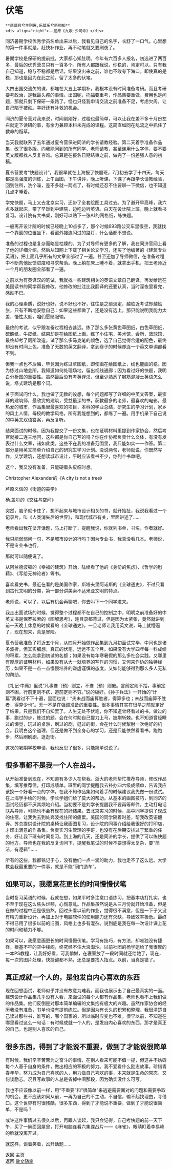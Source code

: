 # 伏笔

```{tip} 
**悲莫悲兮生别离,乐莫乐兮新相知**       
<div align="right">——屈原《九歌·少司命》</div>
```

同济暑期学校优秀学员名单出来以后，我看见自己的名字，长舒了一口气。心里想的第一件事就是，赶快补作业，再不动笔就又要刷夜了。

暑期学校是保研的提前批，大家都心知肚明。今年有六百多人报名，初选进了两百多，最后的优秀营员只有一百多个。所有人都跟我说，你稳的，肯定可以。只有我自己知道，稳与不稳都是后话，结果没出来之前，谁也不敢夸下海口。即使真的是稳，那也是因为在此之前，留了太多的伏笔。

大四出国交流欠的课，都堆在大五上学期补，我根本没有时间准备考研。而且考研要考政治，是我最头疼的事情。出国呢，托福要重考，作品集要重做，费用也是问题，那就只剩下保研一条路了。怪也只怪我申请交流之前准备不足，考虑欠周，让自己陷于被动。幸好还有补救的机会。

同济的夏令营对我来说，时间刚刚好，过程也最简单，可以让我在差不多十月份左右就定下读研的事，有余力兼顾本科未完成的课程。这简直如同在乱流之中抓住了救命的稻草。

当天我就联系了去年通过夏令营保进同济的学长请教经验。第二天着手准备作品集，改了很多版，向我能问到的所有同学、老师请教，甚至连用什么字体，要不要英文版都找人反复咨询。总算是在报名日期结束之前，做完了一份差强人意的初稿。

夏令营要考“快题设计”，我很早就在上海报了快题班，7月初去学了十四天，每天都是高强度的训练，上午画图，下午讲评，晚上听课，下课了再跟学长请教经验，回到住所，洗个澡，差不多就一两点了，有时候还忍不住要聊一下微信，也不知道几点才睡着。

学完快题，马上又去北京实习，还带了全套绘图工具过去。为了避开早高峰，我六点多就起床，带了早饭到中建院，边吃边听英语。白天在设计院上班，晚上就看书复习。设计院有大书桌，刚好可以贴下一张A1的网格纸，练快题。

一般离开设计院的时候已经晚上10点多了，那个时候693路公交车里很空，我就找一个靠窗的位置坐下，看窗外接连闪过的路灯，什么话都不想说。

准备的过程也是复杂而略显枯燥的。为了对导师有更多的了解，我在同济官网上看了他的详细介绍，然后从知网上下载了相关论文学习，还买了他编著的《建筑专业英语》，把上面几乎所有的文章全部过了一遍。甚至还加了导师微信，在准备过程中不断向他反馈进度和寻求帮助。晚上躺在床上睡不着，就拿出手机，把王老师近一个月的朋友圈全部看了一遍。

之前以为有英译汉的笔试，我就找一些建筑相关的英语文章自己翻译，再发给远在美国读书的同学帮我修改。他修改的批注比我翻译的还要认真，当时深夜里看完，感动不已。

我的心理素质，说好也好，说不好也不好，往往是之前淡定，越临近考试却越慌张，只有不断地安慰自己：如果这些都做了，还是没有选上，那只能说明我能力太差，悟性太低，咱们愿赌服输。

最终的考试，似乎跟准备过程相去甚远。练了那么多张黄色草图纸，白色草图纸，硫酸纸，牛皮纸，结果却是在绘图纸上画。练了小住宅，美术馆，会所，篮球馆，最终却考了厕所改造。试了那么多马克笔的颜色，选了自己觉得合适的配色，最终却没有时间上色，准备了无数的英文翻译，拿到卷子的时候却连一个英文单词都看不到。

但我一点也不后悔，毕竟因为练过草图纸，即使画在绘图纸上，线也能画的稳。因为练过山地会所，我知道如何处理场地，留出视线通廊；因为看过好的快题，我明白分析图的重要性。虽然最后没有考英译汉，但至少熟悉了钢筋混凝土英语怎么说，塔式建筑是那个词。

关于面试问什么，我也做了无数的设想，每个问题都写了详细的中英文答案，最崇拜的建筑师，最欣赏的建筑，受益最深的书，获教最多的老师，最喜欢的电影，最热爱的城市，作品集里最喜欢的项目，本科的学业总结，研究生的学习计划，家乡的风土人情，母校的教学风格，所有我能想到的，都练了一遍。用手机录下自己说的中英文双语答案，再反复听。

结果面试的时候，因为我提交了一份文集，也在证明材料里提到作家协会，然后考官就接二连三地问，这些都是你自己写的吗？你在作协都负责什么文体，有没有发表过什么文章，诸如此类。这些不在我的准备范围里，我只能如实一一作答。第二部分是用英文简单介绍自己的研究生学习计划。没说两句，老师就说，你既然写作，又学建筑，还想读城市设计，平时应该看书不少，你列个书单吧。

这个，我又没有准备，只能硬着头皮临时想。

Christopher Alexander的《A city is not a tree》

芦原义信的《街道的美学》

杨.盖尔的《交往与空间》

突然，脑子就卡住了，想不起来与城市设计相关的书，就开始扯，我说我看过一个记录片，叫《人类消失后的世界》，和现代城市有关，里面讲述了……

老师看出我在岔开话题，马上打断了，提醒我说，你就列书单，书名，作者就好。

我只能弱弱问一句，不是城市设计的行吗？因为专业书，我真没看几本。老师说，不是专业书也行。

那就可以随便说了。

从阿兰德波顿的《幸福的建筑》开始，陆续看了他的《身份的焦虑》、《哲学的慰藉》、《写给无神论者》等书。

喜欢看史书，最近在看的是美国作家，斯塔夫里阿诺斯的《全球通史》，不过只看到古代文明的分类，第一部分讲美索不达米亚文明的特点。

老师说，可以了，以后有机会再聊吧，你去叫下一个同学进来。

我走出面试场的时候，觉得整个过程都不在自己的控制之中，明明之前准备好的中英文书是保罗拉索的《图解思考》，连目录都背过，但是因为太紧张，竟然就讲到前一天晚上休息的时候看的《全球通史》，一旦老师让我用英文说，马上就懵逼了，现在想来，真是冒险。

夏令营我准备了将近五个月，从四月开始做作品集到九月初面试完毕，中间也是诸多波折。但其实细想，真正的伏笔，远远不五个月。如果没有大学四年每一科成绩的积累，怎么能拿到初试的名额；如果没有每年寒暑假的那么多社会实践，又哪里有厚厚的证明材料，如果没有从大一就培养的写作的习惯，又何来作协的独特经历；如果不是一点一点慢慢培养的谦虚谨慎的态度，又如何能够得到那么多人无私的帮助。

《礼记·中庸》里说“凡事豫（预）则立，不豫（预）则废。言前定则不跲，事前定则不困，行前定则不疚，道前定则不穷。”说的极好。《孙子兵法》一开始的“计篇”我看过不下十遍，里面也说：“夫未战而庙算胜者，得算多也；未战而庙算不胜者，得算少也”。无一不是在强调准备的重要性。很多事情其实在很早之前就定好了结果。只是我们不自知罢了。人生无处不伏笔，你不知道曾经看过的书，做过的事，跑过的步，练过的题。会在何时助自己提刀上马，披荆斩棘。也不知道曾经睡过的懒觉，玩过的桌游，刷过的剧，逛过的街，会在什么时候掣肘一次绝好的机会。我明白这个道理，但还是做不到全身心的学习，还是只能依然看看书，跑跑步，然后刷刷剧，逛逛街。

 

这次的暑期学校申请，我也反思了很多，只能简单说说了。

## 很多事都不是我一个人在战斗。

从开始准备到现在，不知道有多少人在帮我。浙大的老师帮忙推荐导师，修改作品集，填写推荐信，打印成绩单。班里的同学提醒我去补办四六级成绩单，告诉我应该换一个好看一点的字体，在我不知作品集如何着手的时候建议我先做一份试试。在上海学手绘的时候，学长学姐们给了莫大的帮助。从基本的画图技巧，到同济的面试经历都不厌其烦地介绍。当初要不是刘学长提醒我不要再等邮件，主动打电话联系导师，可能也不会有现在的好结果。去北京实习的时候，高中同学提供了现成的住宿，让我免去到处奔波找住所的疲累。美国的同学隔着时差，帮我改英语翻译。苏总提供设计院的桌椅让我画图复习，设计院的同事介绍给我很好的打印店，才印出满意的作品集。负责实习生管理的宇哥，也没有在后期安排过于繁重的任务，好让我下班有时间复习。到上海的几天，还是同济的学长，提供了可以练快题的地方，导师也在我的反复询问下，提醒我笔试的时候不要想得太复杂，要“简洁，有逻辑”……

所有的这些，我都铭记于心，没有他们一点一滴的助力，我也走不了这么远。大学教会我最重要的一件事，就是不能“闭门造车”。

 

## 如果可以，我愿意花更长的时间慢慢伏笔

当时复习英语的时候，我就在想，如果平时多注意口语练习，把基本功打扎实，也不至于现在这么焦头烂额，心慌意乱。作品集虽然说是从三月份就开始准备，但是在做的过程中还是很煎熬。回过头看以前的作业，觉得很不满意，但是一下子又没有精力重新设计。再加上对于电脑软件的使用能力还有欠缺，导致效率极低。最终不得已用了很多以前的旧图，风格上也多有混杂。说到底是我在每一次设计课上花的时间和精力不够。

如果可以，我愿意画更长的时间慢慢伏笔。学习有技巧，有方法，却唯独没有捷径，根基不牢的空中楼阁，终究经不住大浪淘沙。以前社团的杨学姐给了我很厚的一本PS教程，让我好好看，可我偷懒，在寝室放了一段时间就还给她了，现在，每一次的图片处理，快捷键都不熟，还总是要找人指点。以前，当真是错了。



## 真正成就一个人的，是他发自内心喜欢的东西

现在回想面试，老师似乎并没有故意为难我，而我也展示出了自己最真实的一面。建筑设计作品集几乎没有人看，来面试的每个人都有作品集，老师也看不上我们做的作品集。他们反倒是对那本简单编辑的文集抱有极大的兴趣。虽然作家协会的经历我没有准备，书单也没有提前练过。但是因为有长久的积累和整理，我很清楚自己读过那些书，谁写的，哪个国家的，所以临时应变也不难。很早以前，不知道在哪里看过这么一句话：有时候成就一个人的，是发自内心喜欢的东西，那才是真正的自己，也是别人喜欢的自己。



## 很多东西，得到了才能说不重要，做到了才能说很简单

有时候，我们辛辛苦苦为之奋斗的事情，在别人看来可能不值一提，但这并不妨碍每个人基于自身的条件，做出相应的积极的努力。我不爱看什么励志故事。珍惜青春年华，努力成为自己喜欢的人，用力做自己喜欢的事，本来就是生命的常态，又何谈励志。况且写故事的人总是省掉中间那段，因为确实没什么可写。

我也不应该像以前一样，用“不重要”和“很简单”来逃避需要面对的问题和需要争取的机会。更不应该如同从前，一再为自己的不主动，不自信，输不起找理由，寻借口。这个世界有时很残酷，很多东西，得到了才能说不重要，做到了才能说很简单，不是吗？

或许这件事情过去很久以后，再跟人谈起，我只会记得，自己考快题的前一天下午，买了一碗面回屋里，打开电脑连看六集谍战片——《麻雀》，眼睛盯着李易峰的脸就没离开过。

就这样，谈着笑着，岔开话题……



返回 [主页](../../../intro.md)   
返回 [散文随笔](../../../posts/essaycollection.md)